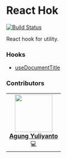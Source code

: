 React Hok
======================
[![Build Status](https://app.travis-ci.com/agung96tm/react-hok.svg?branch=main)](https://app.travis-ci.com/agung96tm/react-hok)

React hook for utility.


### Hooks
- [useDocumentTitle](src/lib/useDocumentTitle/readme.md)


### Contributors
<table>
  <tr>
    <td align="center">
      <a href="https://agung96tm.com/">
        <img src="https://avatars.githubusercontent.com/u/1901484?v=4" width="100px;" alt=""/><br />
        <b>Agung Yuliyanto</b><br>
      </a>
      <div>💻</div>
    </td>
  </tr>
</table>